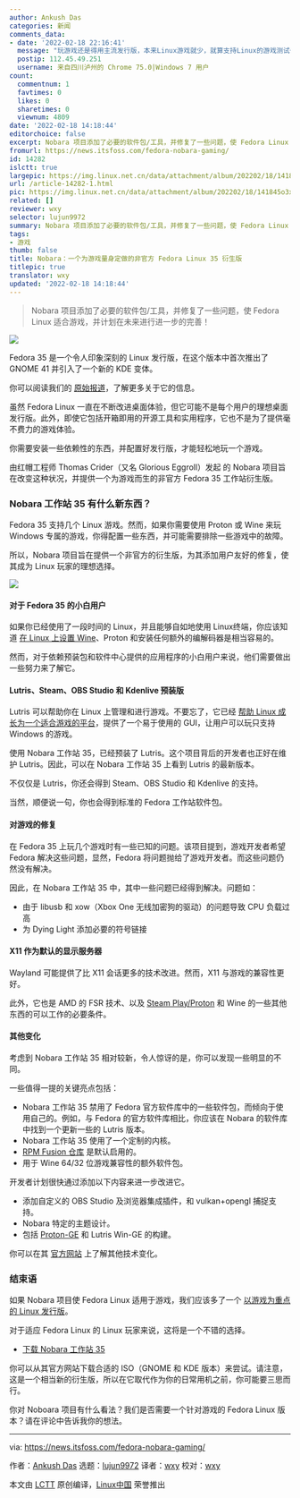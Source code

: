 ```yaml
---
author: Ankush Das
categories: 新闻
comments_data:
- date: '2022-02-18 22:16:41'
  message: "玩游戏还是得用主流发行版，本来Linux游戏就少，就算支持Linux的游戏测试也不能覆盖所有发行版。<br />\r\n这种专门量身定做的发行版，鬼知道相比原版改动了些啥。"
  postip: 112.45.49.251
  username: 来自四川泸州的 Chrome 75.0|Windows 7 用户
count:
  commentnum: 1
  favtimes: 0
  likes: 0
  sharetimes: 0
  viewnum: 4809
date: '2022-02-18 14:18:44'
editorchoice: false
excerpt: Nobara 项目添加了必要的软件包/工具，并修复了一些问题，使 Fedora Linux 适合游戏，并计划在未来进行进一步的完善！
fromurl: https://news.itsfoss.com/fedora-nobara-gaming/
id: 14282
islctt: true
largepic: https://img.linux.net.cn/data/attachment/album/202202/18/141845o3xd7dq7hq9dd9qx.png
url: /article-14282-1.html
pic: https://img.linux.net.cn/data/attachment/album/202202/18/141845o3xd7dq7hq9dd9qx.png.thumb.jpg
related: []
reviewer: wxy
selector: lujun9972
summary: Nobara 项目添加了必要的软件包/工具，并修复了一些问题，使 Fedora Linux 适合游戏，并计划在未来进行进一步的完善！
tags:
- 游戏
thumb: false
title: Nobara：一个为游戏量身定做的非官方 Fedora Linux 35 衍生版
titlepic: true
translator: wxy
updated: '2022-02-18 14:18:44'
---
```



> 
> Nobara 项目添加了必要的软件包/工具，并修复了一些问题，使 Fedora Linux 适合游戏，并计划在未来进行进一步的完善！
> 
> 
> 


![](/data/attachment/album/202202/18/141845o3xd7dq7hq9dd9qx.png)


Fedora 35 是一个令人印象深刻的 Linux 发行版，在这个版本中首次推出了 GNOME 41 并引入了一个新的 KDE 变体。


你可以阅读我们的 [原始报道](https://news.itsfoss.com/fedora-35-release/)，了解更多关于它的信息。


虽然 Fedora Linux 一直在不断改进桌面体验，但它可能不是每个用户的理想桌面发行版。此外，即使它包括开箱即用的开源工具和实用程序，它也不是为了提供毫不费力的游戏体验。


你需要安装一些依赖性的东西，并配置好发行版，才能轻松地玩一个游戏。


由红帽工程师 Thomas Crider（又名 Glorious Eggroll）发起 的 Nobara 项目旨在改变这种状况，并提供一个为游戏而生的非官方 Fedora 35 工作站衍生版。


### Nobara 工作站 35 有什么新东西？


Fedora 35 支持几个 Linux 游戏。然而，如果你需要使用 Proton 或 Wine 来玩 Windows 专属的游戏，你得配置一些东西，并可能需要排除一些游戏中的故障。


所以，Nobara 项目旨在提供一个非官方的衍生版，为其添加用户友好的修复，使其成为 Linux 玩家的理想选择。


![](/data/attachment/album/202202/18/141846z6rolflukjve64uw.jpg)


#### 对于 Fedora 35 的小白用户


如果你已经使用了一段时间的 Linux，并且能够自如地使用 Linux终端，你应该知道 [在 Linux 上设置 Wine](https://itsfoss.com/use-windows-applications-linux/)、Proton 和安装任何额外的编解码器是相当容易的。


然而，对于依赖预装包和软件中心提供的应用程序的小白用户来说，他们需要做出一些努力来了解它。


#### Lutris、Steam、OBS Studio 和 Kdenlive 预装版


Lutris 可以帮助你在 Linux 上管理和进行游戏。不要忘了，它已经 [帮助 Linux 成长为一个适合游戏的平台](https://news.itsfoss.com/lutris-creator-interview/)，提供了一个易于使用的 GUI，让用户可以玩只支持 Windows 的游戏。


使用 Nobara 工作站 35，已经预装了 Lutris。这个项目背后的开发者也正好在维护 Lutris。因此，可以在 Nobara 工作站 35 上看到 Lutris 的最新版本。


不仅仅是 Lutris，你还会得到 Steam、OBS Studio 和 Kdenlive 的支持。


当然，顺便说一句，你也会得到标准的 Fedora 工作站软件包。


#### 对游戏的修复


在 Fedora 35 上玩几个游戏时有一些已知的问题。该项目提到，游戏开发者希望 Fedora 解决这些问题，显然，Fedora 将问题抛给了游戏开发者。而这些问题仍然没有解决。


因此，在 Nobara 工作站 35 中，其中一些问题已经得到解决。问题如：


* 由于 libusb 和 xow（Xbox One 无线加密狗的驱动）的问题导致 CPU 负载过高
* 为 Dying Light 添加必要的符号链接


#### X11 作为默认的显示服务器


Wayland 可能提供了比 X11 会话更多的技术改进。然而，X11 与游戏的兼容性更好。


此外，它也是 AMD 的 FSR 技术、以及 [Steam Play/Proton](https://itsfoss.com/steam-play/) 和 Wine 的一些其他东西的可以工作的必要条件。


#### 其他变化


考虑到 Nobara 工作站 35 相对较新，令人惊讶的是，你可以发现一些明显的不同。


一些值得一提的关键亮点包括：


* Nobara 工作站 35 禁用了 Fedora 官方软件库中的一些软件包，而倾向于使用自己的。例如，与 Fedora 的官方软件库相比，你应该在 Nobara 的软件库中找到一个更新一些的 Lutris 版本。
* Nobara 工作站 35 使用了一个定制的内核。
* [RPM Fusion 仓库](https://itsfoss.com/fedora-third-party-repos/) 是默认启用的。
* 用于 Wine 64/32 位游戏兼容性的额外软件包。


开发者计划很快通过添加以下内容来进一步改进它。


* 添加自定义的 OBS Studio 及浏览器集成插件，和 vulkan+opengl 捕捉支持。
* Nobara 特定的主题设计。
* 包括 [Proton-GE](https://github.com/GloriousEggroll/proton-ge-custom) 和 Lutris Win-GE 的构建。


你可以在其 [官方网站](https://nobaraproject.org/) 上了解其他技术变化。


### 结束语


如果 Nobara 项目使 Fedora Linux 适用于游戏，我们应该多了一个 [以游戏为重点的 Linux 发行版](https://itsfoss.com/linux-gaming-distributions/)。


对于适应 Fedora Linux 的 Linux 玩家来说，这将是一个不错的选择。


* [下载 Nobara 工作站 35](https://nobaraproject.org/)


你可以从其官方网站下载合适的 ISO（GNOME 和 KDE 版本）来尝试。请注意，这是一个相当新的衍生版，所以在它取代作为你的日常用机之前，你可能要三思而行。


你对 Noboara 项目有什么看法？我们是否需要一个针对游戏的 Fedora Linux 版本？请在评论中告诉我你的想法。




---


via: <https://news.itsfoss.com/fedora-nobara-gaming/>


作者：[Ankush Das](https://news.itsfoss.com/author/ankush/) 选题：[lujun9972](https://github.com/lujun9972) 译者：[wxy](https://github.com/wxy) 校对：[wxy](https://github.com/wxy)


本文由 [LCTT](https://github.com/LCTT/TranslateProject) 原创编译，[Linux中国](https://linux.cn/) 荣誉推出